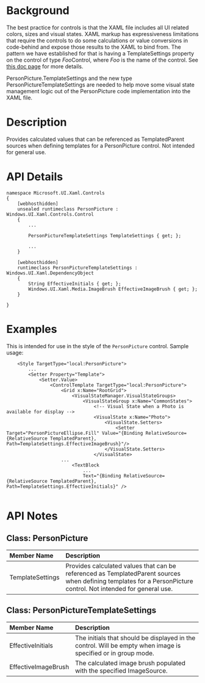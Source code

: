 # Background

The best practice for controls is that the XAML file includes all UI related colors, sizes and visual states.
XAML markup has expressiveness limitations that require the controls to do some calculations or value conversions
in code-behind and expose those results to the XAML to bind from. The pattern we have established for that is 
having a TemplateSettings property on the control of type <I>Foo</I>Control, where <I>Foo</I> is the name of 
the control. See [this doc page](https://docs.microsoft.com/en-us/windows/uwp/xaml-platform/template-settings-classes)
for more details. 

PersonPicture.TemplateSettings and the new type PersonPictureTemplateSettings are needed to help move some
visual state management logic out of the PersonPicture code implementation into the XAML file.


# Description

Provides calculated values that can be referenced as TemplatedParent sources when defining templates for a PersonPicture control. Not intended for general use.

# API Details

```
namespace Microsoft.UI.Xaml.Controls
{
    [webhosthidden]
    unsealed runtimeclass PersonPicture : Windows.UI.Xaml.Controls.Control
    {
        ...

        PersonPictureTemplateSettings TemplateSettings { get; };

        ...
    }

    [webhosthidden]
    runtimeclass PersonPictureTemplateSettings : Windows.UI.Xaml.DependencyObject
    {
        String EffectiveInitials { get; };
        Windows.UI.Xaml.Media.ImageBrush EffectiveImageBrush { get; };
    }

}
```

# Examples

This is intended for use in the style of the `PersonPicture` control. Sample usage:

```xaml
    <Style TargetType="local:PersonPicture">
        ...
        <Setter Property="Template">
            <Setter.Value>
                <ControlTemplate TargetType="local:PersonPicture">
                    <Grid x:Name="RootGrid">
                        <VisualStateManager.VisualStateGroups>
                            <VisualStateGroup x:Name="CommonStates">
                                <!-- Visual State when a Photo is available for display -->
                                <VisualState x:Name="Photo">
                                    <VisualState.Setters>
                                        <Setter Target="PersonPictureEllipse.Fill" Value="{Binding RelativeSource={RelativeSource TemplatedParent}, Path=TemplateSettings.EffectiveImageBrush}"/>
                                    </VisualState.Setters>
                                </VisualState>
                    ...
                        <TextBlock
                            ...
                            Text="{Binding RelativeSource={RelativeSource TemplatedParent}, Path=TemplateSettings.EffectiveInitials}" />
                        
```

# API Notes

## Class: PersonPicture
| Member Name | Description |
|:- |:--|
| TemplateSettings | Provides calculated values that can be referenced as TemplatedParent sources when defining templates for a PersonPicture control. Not intended for general use. |

## Class: PersonPictureTemplateSettings 
| Member Name | Description |
|:- |:--|
| EffectiveInitials | The initials that should be displayed in the control. Will be empty when image is specified or in group mode. |
| EffectiveImageBrush | The calculated image brush populated with the specified ImageSource. |
